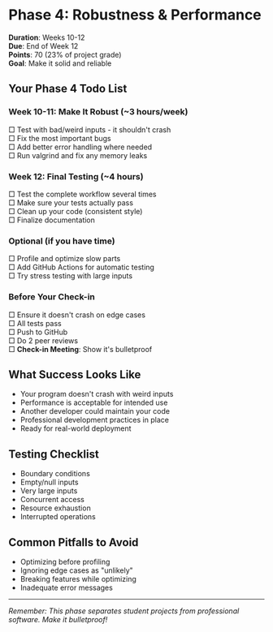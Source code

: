 # Phase 4: Robustness & Performance
**Duration**: Weeks 10-12  
**Due**: End of Week 12  
**Points**: 70 (23% of project grade)  
**Goal**: Make it solid and reliable

## Your Phase 4 Todo List

### Week 10-11: Make It Robust (~3 hours/week)
□ Test with bad/weird inputs - it shouldn't crash  
□ Fix the most important bugs  
□ Add better error handling where needed  
□ Run valgrind and fix any memory leaks

### Week 12: Final Testing (~4 hours)
□ Test the complete workflow several times  
□ Make sure your tests actually pass  
□ Clean up your code (consistent style)  
□ Finalize documentation

### Optional (if you have time)
□ Profile and optimize slow parts  
□ Add GitHub Actions for automatic testing  
□ Try stress testing with large inputs

### Before Your Check-in
□ Ensure it doesn't crash on edge cases  
□ All tests pass  
□ Push to GitHub  
□ Do 2 peer reviews  
□ **Check-in Meeting**: Show it's bulletproof

## What Success Looks Like
- Your program doesn't crash with weird inputs
- Performance is acceptable for intended use
- Another developer could maintain your code
- Professional development practices in place
- Ready for real-world deployment

## Testing Checklist
- Boundary conditions
- Empty/null inputs
- Very large inputs
- Concurrent access
- Resource exhaustion
- Interrupted operations

## Common Pitfalls to Avoid
- Optimizing before profiling
- Ignoring edge cases as "unlikely"
- Breaking features while optimizing
- Inadequate error messages

---
*Remember: This phase separates student projects from professional software. Make it bulletproof!*